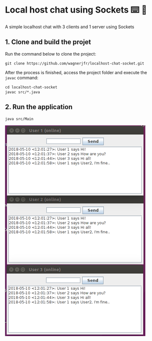 # Local host chat using Sockets :keyboard: :speech_balloon:
A simple localhost chat with 3 clients and 1 server using Sockets

## 1. Clone and build the projet
Run the command below to clone the project:
```
git clone https://github.com/wagnerjfr/localhost-chat-socket.git
```
After the process is finished, access the project folder and execute the `javac` command:
```
cd localhost-chat-socket
javac src/*.java
```
## 2. Run the application
```
java src/Main
```

![alt text](https://github.com/wagnerjfr/LocalHostChat/blob/master/images/chatimage.png)
